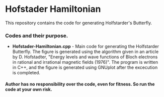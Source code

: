 # Hofstader Hamiltonian

This repository contains the code for generating Holfstarder's Butterfly.

### Codes and their purpose.

- **Hofstader-Hamiltonian.cpp** - Main code for generating the Holfstarder Butterfly. The figure is generated using the algorithm given in an article by D. Hofstadter, "Energy levels and wave functions of Bloch electrons in rational and irrational magnetic fields (1976)". The program is written in C++, and the figure is generated using GNUplot after the excecution is completed.

#### Author has no responsibility over the code, even for fitness. So run the code at your own risk.
